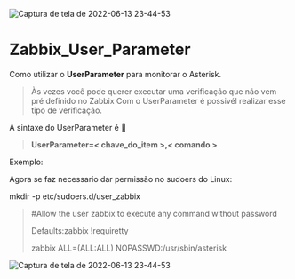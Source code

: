 ![Captura de tela de 2022-06-13 23-44-53](https://user-images.githubusercontent.com/102430464/173482533-9bc4d975-f2ce-4dab-8c6a-178fe6cd9da3.png)
# Zabbix_User_Parameter
Como utilizar o **UserParameter** para monitorar o Asterisk.
> Às vezes você pode querer executar uma verificação  que não vem pré definido no Zabbix
> Com o UserParameter é possivél realizar esse tipo de verificação.



A sintaxe do UserParameter é  :eyes:


> **UserParameter=< chave_do_item >,< comando >**
>  
> 
  Exemplo:
  
  




Agora se faz necessario dar permissão no sudoers do Linux:


mkdir -p etc/sudoers.d/user_zabbix


> #Allow the user zabbix to execute any command without password
> 
> Defaults:zabbix !requiretty
> 
> zabbix  ALL=(ALL:ALL) NOPASSWD:/usr/sbin/asterisk

![Captura de tela de 2022-06-13 23-44-53](https://user-images.githubusercontent.com/102430464/173482560-9487a7e3-2bf0-43df-8125-86d5f5570396.png)



